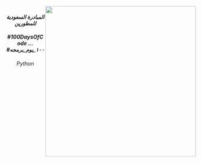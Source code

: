 
<img align="right" width="400" height="400" src="https://pbs.twimg.com/profile_images/1084013687004893184/fUYnr5lF.jpg">

  <h4 align="center">
  <em>
المبادرة السعودية للمطورين 
  </em>
  <br />
  
  <h4 align="center">
  <em>
#100DaysOfCode ...
#١٠٠_يوم_برمجه  
  </em>
  <br />
<h6 align="center">
  <em>
    Python
  </em>
  <br />
